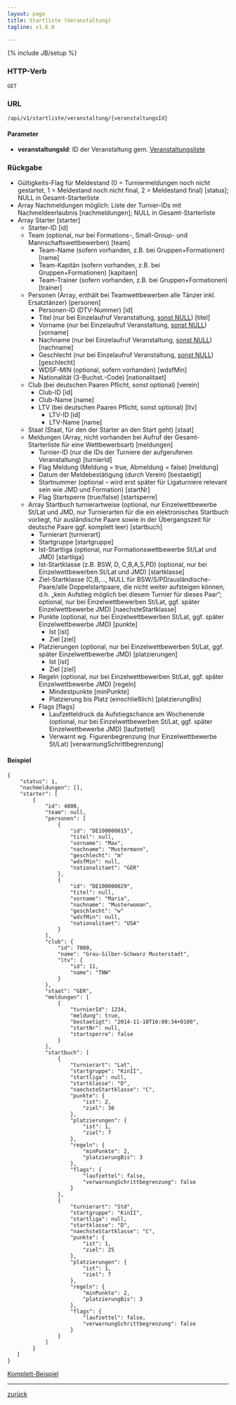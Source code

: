 ```yaml
---
layout: page
title: Startliste (Veranstaltung)
tagline: v1.6.0

---
```

{% include JB/setup %}

### HTTP-Verb ###
	GET

### URL ###
	/api/v1/startliste/veranstaltung/{veranstaltungsId}

#### Parameter ####

* **veranstaltungsId**: ID der Veranstaltung gem. [Veranstaltungsliste](veranstaltung_liste.html)

### Rückgabe ###
* Gültigkeits-Flag für Meldestand (0 = Turniermeldungen noch nicht gestartet, 1 = Meldestand noch nicht final, 2 = Meldestand final) [status]; NULL in Gesamt-Starterliste
* Array Nachmeldungen möglich: Liste der Turnier-IDs mit Nachmeldeerlaubnis [nachmeldungen]; NULL in Gesamt-Starterliste
* Array Starter [starter]
  * Starter-ID [id]
  * Team (optional, nur bei Formations-, Small-Group- und Mannschaftswettbewerben) [team]
    * Team-Name (sofern vorhanden, z.B. bei Gruppen+Formationen) [name]
    * Team-Kapitän (sofern vorhanden, z.B. bei Gruppen+Formationen) [kapitaen]
    * Team-Trainer (sofern vorhanden, z.B. bei Gruppen+Formationen) [trainer]
  * Personen (Array, enthält bei Teamwettbewerben alle Tänzer inkl. Ersatztänzer) [personen]
    * Personen-ID (DTV-Nummer) [id]
    * Titel (nur bei Einzelaufruf Veranstaltung, [sonst NULL](startliste_wettbewerbsart.html)) [titel] 	* Vorname (nur bei Einzelaufruf Veranstaltung, [sonst NULL](startliste_wettbewerbsart.html)) [vorname]	* Nachname (nur bei Einzelaufruf Veranstaltung, [sonst NULL](startliste_wettbewerbsart.html)) [nachname]	* Geschlecht (nur bei Einzelaufruf Veranstaltung, [sonst NULL](startliste_wettbewerbsart.html)) [geschlecht]	* WDSF-MIN (optional, sofern vorhanden) [wdsfMin]	* Nationalität (3-Buchst.-Code) [nationalitaet]
  * Club (bei deutschen Paaren Pflicht, sonst optional) [verein]	* Club-ID [id]	* Club-Name [name]	* LTV (bei deutschen Paaren Pflicht, sonst optional) [ltv]	  * LTV-ID [id]	  * LTV-Name [name]  * Staat (Staat, für den der Starter an den Start geht) [staat]  * Meldungen (Array, nicht vorhanden bei Aufruf der Gesamt-Starterliste für eine Wettbewerbsart) [meldungen]	* Turnier-ID (nur die IDs der Turniere der aufgerufenen Veranstaltung) [turnierId]	* Flag Meldung (Meldung = true, Abmeldung = false) [meldung]	* Datum der Meldebestätigung (durch Verein) [bestaetigt]	* Startnummer (optional – wird erst später für Ligaturniere relevant sein wie JMD und Formation) [startNr]	* Flag Startsperre (true/false) [startsperre]
  * Array Startbuch turnierartweise (optional, nur Einzelwettbewerbe St/Lat und JMD, nur Turnierarten für die ein elektronisches Startbuch vorliegt, für ausländische Paare sowie in der Übergangszeit für deutsche Paare ggf. komplett leer) [startbuch]	* Turnierart [turnierart]	* Startgruppe [startgruppe]	* Ist-Startliga (optional, nur Formationswettbewerbe St/Lat und JMD) [startliga]	* Ist-Startklasse (z.B. BSW, D, C,B,A,S,PD) (optional, nur bei Einzelwettbewerben St/Lat und JMD) [startklasse]	* Ziel-Startklasse (C,B,…, NULL für BSW/S/PD/ausländische-Paare/alle Doppelstartpaare, die nicht weiter aufsteigen können, d.h. „kein Aufstieg möglich bei diesem Turnier für dieses Paar“; optional, nur bei Einzelwettbewerben St/Lat, ggf. später Einzelwettbewerbe JMD) [naechsteStartklasse]	* Punkte (optional, nur bei Einzelwettbewerben St/Lat, ggf. später Einzelwettbewerbe JMD) [punkte]	  * Ist [ist]	  * Ziel [ziel]	* Platzierungen (optional, nur bei Einzelwettbewerben St/Lat, ggf. später Einzelwettbewerbe JMD) [platzierungen]	  * Ist [ist]	  * Ziel [ziel]	* Regeln (optional, nur bei Einzelwettbewerben St/Lat, ggf. später Einzelwettbewerbe JMD) [regeln]	  * Mindestpunkte [minPunkte]	  * Platzierung bis Platz (einschließlich) [platzierungBis]	* Flags [flags]	  * Laufzetteldruck da Aufstiegschance am Wochenende (optional, nur bei Einzelwettbewerben St/Lat, ggf. später Einzelwettbewerbe JMD) [laufzettel]	  * Verwarnt wg. Figurenbegrenzung (nur Einzelwettbewerbe St/Lat) [verwarnungSchrittbegrenzung]

#### Beispiel ####

<pre class="line-numbers"><code class="language-javascript">{
	"status": 1,
	"nachmeldungen": [],
    "starter": [
        {
            "id": 4000,
            "team": null,
            "personen": [
                {
                    "id": "DE100000015",
                    "titel": null,
                    "vorname": "Max",
                    "nachname": "Mustermann",
                    "geschlecht": "m"
                    "wdsfMin": null,
                    "nationalitaet": "GER"
                },
                {
                    "id": "DE100000029",
                    "titel": null,
                    "vorname": "Maria",
                    "nachname": "Musterwoman",
                    "geschlecht": "w"
                    "wdsfMin": null,
                    "nationalitaet": "USA"
                }
            ],
            "club": {
                "id": 7000,
                "name": "Grau-Silber-Schwarz Musterstadt",
                "ltv": {
                    "id": 11,
                    "name": "TNW"
                }
            },
            "staat": "GER",
            "meldungen": [
                {
                    "turnierId": 1234,
                    "meldung": true,
                    "bestaetigt": "2014-11-18T16:08:34+0100",
                    "startNr": null,
                    "startsperre": false
                }
            ],
            "startbuch": [
                {
                    "turnierart": "Lat",
                    "startgruppe": "KinII",
                    "startliga": null,
                    "startklasse": "D",
                    "naechsteStartklasse": "C",
                    "punkte": {
                        "ist": 2,
                        "ziel": 30
                    },
                    "platzierungen": {
                        "ist": 1,
                        "ziel": 7
                    },
                    "regeln": {
                        "minPunkte": 2,
                        "platzierungBis": 3
                    },
                    "flags": {
                        "laufzettel": false,
                        "verwarnungSchrittbegrenzung": false
                    }
                },
                {
                    "turnierart": "Std",
                    "startgruppe": "KinII",
                    "startliga": null,
                    "startklasse": "D",
                    "naechsteStartklasse": "C",
                    "punkte": {
                        "ist": 1,
                        "ziel": 25
                    },
                    "platzierungen": {
                        "ist": 1,
                        "ziel": 7
                    },
                    "regeln": {
                        "minPunkte": 2,
                        "platzierungBis": 3
                    },
                    "flags": {
                        "laufzettel": false,
                        "verwarnungSchrittbegrenzung": false
                    }
                }
            ]
        }
   ]
}</code></pre>

[Komplett-Beispiel](../../examples/startlisten.json)

* * *

[zurück](javascript:history.go(-1))